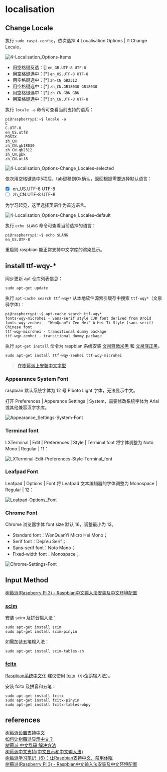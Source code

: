 # localisation

## Change Locale
执行 `sudo raspi-config`，依次选择 4 Localisation Options | I1 Change Locale，

![4-Localisation_Options-Items](./4-Localisation_Options-Items.png)

- 用空格键反选：[] `en_GB.UTF-8 UTF-8`  
- 用空格键选中：[*] `en_US.UTF-8 UTF-8`  
- 用空格键选中：[*] `zh-CN GB2312`  
- 用空格键选中：[*] `zh_CN.GB18030 GB18030`  
- 用空格键选中：[*] `zh_CN.GBK GBK`  
- 用空格键选中：[*] `zh_CN.UTF-8 UTF-8`  

执行 `locale -a` 命令可查看当前支持的语系：

```Shell
pi@raspberrypi:~$ locale -a
C
C.UTF-8
en_US.utf8
POSIX
zh_CN
zh_CN.gb18030
zh_CN.gb2312
zh_CN.gbk
zh_CN.utf8
```

![4-Localisation_Options-Change_Locales-selected](./4-Localisation_Options-Change_Locales-selected.png)

依次用空格键选中5项后，tab键移到Ok确认，返回根据需要选择默认语言：

- [x] en_US.UTF-8 UTF-8  
- [ ] zh_CN.UTF-8 UTF-8  

为学习起见，这里选择英语作为首选语言。

![4-Localisation_Options-Change_Locales-default](./4-Localisation_Options-Change_Locales-default.png)

执行 `echo $LANG` 命令可查看当前选择的语言：

```Shell
pi@raspberrypi:~$ echo $LANG
en_US.UTF-8
```

重启则 raspbian 能正常支持中文字库的渲染显示。

## install ttf-wqy-*
同步更新 apt 仓库列表信息：

```Shell
sudo apt-get update 
```

执行 `apt-cache search ttf-wqy*` 从本地软件源索引缓存中搜索 `ttf-wqy*`（文泉驿字体）：

```Shell
pi@raspberrypi:~$ apt-cache search ttf-wqy*
fonts-wqy-microhei - Sans-serif style CJK font derived from Droid
fonts-wqy-zenhei - "WenQuanYi Zen Hei" A Hei-Ti Style (sans-serif) Chinese font
ttf-wqy-microhei - transitional dummy package
ttf-wqy-zenhei - transitional dummy package
```

执行 `apt-get install` 命令为 raspbian 系统安装 [文泉驿微米黑](http://wenq.org/wqy2/index.cgi?MicroHei) 和 [文泉驿正黑](http://wenq.org/wqy2/index.cgi?ZenHei)。

```Shell
sudo apt-get install ttf-wqy-zenhei ttf-wqy-microhei
```

> [在樹莓派上安裝中文字型](http://studyraspberrypi.blogspot.com/2015/12/install-chinese-fonts.html)  

### Appearance System Font
raspbian 默认系统字体为 12 号 Piboto Light 字体，无法显示中文。

打开 Preferences | Apperance Settings | System，需要修改系统字体为 Arial 或其他兼容汉字字库。

![Appearance_Settings-System-Font](Appearance_Settings-System-Font.png)

### Terminal font
LXTerminal | Edit | Preferences | Style | Terminal font 将字体调整为 Noto Mono | Regular | 11：

![LXTerminal-Edit-Preferences-Style-Terminal_font](LXTerminal-Edit-Preferences-Style-Terminal_font.png)

### Leafpad Font
Leafpad | Options | Font 将 Leafpad 文本编辑器的字体调整为 Monospace | Regular | 12：

![Leafpad-Options_Font](Leafpad-Options_Font.png)

### Chrome Font
Chrome 浏览器字体 font size 默认 16，调整最小为 12。

- Standard font：WenQuanYi Micro Hei Mono；  
- Serif font：DejaVu Serif；  
- Sans-serif font：Noto Mono；  
- Fixed-width font：Monospace；  

![Chrome-Settings-Font](Chrome-Settings-Font.png)

## Input Method
[树莓派(Raspberry Pi 3) - Raspbian中文输入法安装及中文环境配置](http://blog.csdn.net/u012313335/article/details/53519302)  

### [scim](https://en.wikipedia.org/wiki/Smart_Common_Input_Method)
安装 scim 及拼音输入法：

```Shell
sudo apt-get install scim
sudo apt-get install scim-pinyin
```

如需加装五笔输入法：

```Shell
sudo apt-get install scim-tables-zh
```

### [fcitx](https://fcitx-im.org/wiki/Fcitx)
[Raspbian系统中文化](http://www.guokr.com/post/520901/) 建议使用 [fcitx](https://en.wikipedia.org/wiki/Fcitx)（小企鹅输入法）。

安装 fcitx 及拼音和五笔：

```Shell
sudo apt-get install fcitx
sudo apt-get install fcitx-pinyin
sudo apt-get install fcitx-tables-wbpy
```

## references
[树莓派设置支持中文](http://www.jianshu.com/p/00fc5725d3fc)  
[如何让树莓派显示中文？](http://shumeipai.nxez.com/2016/03/13/how-to-make-raspberry-pi-display-chinese.html)  
[树莓派 中文乱码 解决方法](http://blog.csdn.net/y511374875/article/details/73548195)  
[树莓派中文支持(中文显示和中文输入法)](http://blog.csdn.net/rocklee/article/details/50083031)  
[树莓派学习笔记（6）：让Raspbian支持中文、禁用休眠](http://www.cnblogs.com/xiaowuyi/p/4063323.html)  
[树莓派(Raspberry Pi 3) - Raspbian中文输入法安装及中文环境配置](http://blog.csdn.net/u012313335/article/details/53519302)  
